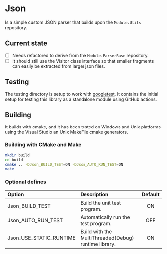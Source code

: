 # Json

Is a simple custom JSON parser that builds upon the `Module.Utils` repository.

## Current state

- [ ] Needs refactored to derive from the `Module.ParserBase` repository.
- [ ] It should still use the Visitor class interface so that smaller fragments can easily be extracted from larger json files.  

## Testing

The testing directory is setup to work with [googletest](https://github.com/google/googletest).
It contains the initial setup for testing this library as a standalone module using GitHub actions.

## Building

It builds with cmake, and it has been tested on Windows and Unix platforms using
the Visual Studio an Unix MakeFile cmake generators.

### Building with CMake and Make

```sh
mkdir build
cd build
cmake .. -DJson_BUILD_TEST=ON -DJson_AUTO_RUN_TEST=ON
make
```

### Optional defines

| Option                 | Description                                          | Default |
| :--------------------- | :--------------------------------------------------- | :-----: |
| Json_BUILD_TEST         | Build the unit test program.                         |   ON    |
| Json_AUTO_RUN_TEST      | Automatically run the test program.                  |   OFF   |
| Json_USE_STATIC_RUNTIME | Build with the MultiThreaded(Debug) runtime library. |   ON    |
